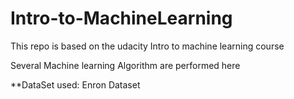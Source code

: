 # Intro-to-MachineLearning
This repo is based on the udacity Intro to machine learning course

Several Machine learning Algorithm are performed here

**DataSet used:  Enron Dataset
